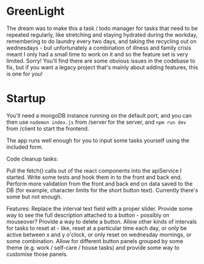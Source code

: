 # GreenLight

The dream was to make this a task / todo manager for tasks that need to be repeated regularly, like stretching and staying hydrated during the workday, remembering to do laundry every two days, and taking the recycling out on wednesdays - but unfortunately a combination of illness and family crisis meant I only had a small time to work on it and so the feature set is very limited. Sorry! You'll find there are some obvious issues in the codebase to fix, but if you want a legacy project that's mainly about adding features, this is one for you!

# Startup
You'll need a mongoDB instance running on the default port, and you can then use
```nodemon index.js``` from /server for the server, and
```npm run dev``` from /client to start the frontend.

The app runs well enough for you to input some tasks yourself using the included form.

Code cleanup tasks:

Pull the fetch() calls out of the react components into the apiService I started.
Write some tests and hook them in to the front and back end.
Perform more validation from the front and back end on data saved to the DB (for example, character limits for the short button text). Currently there's some but not enough.

Features:
Replace the interval text field with a proper slider.
Provide some way to see the full description attached to a button - possibly on mouseover?
Provide a way to delete a button.
Allow other kinds of intervals for tasks to reset at - like, reset at a particular time each day, or only be active between x and y o'clock, or only reset on wednesday mornings, or some combination.
Allow for different button panels grouped by some theme (e.g. work / self-care / house tasks) and provide some way to customise those panels.
